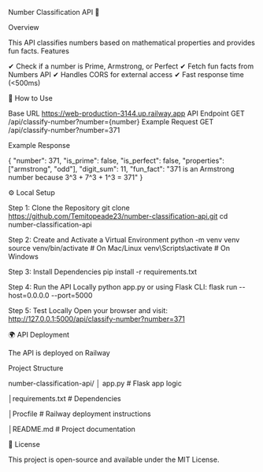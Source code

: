 Number Classification API 🚀

Overview

This API classifies numbers based on mathematical properties and provides fun facts.
Features

✔ Check if a number is Prime, Armstrong, or Perfect
✔ Fetch fun facts from Numbers API
✔ Handles CORS for external access
✔ Fast response time (<500ms)

🚀 How to Use

Base URL
https://web-production-3144.up.railway.app
API Endpoint
GET /api/classify-number?number={number}
Example Request
GET /api/classify-number?number=371

Example Response

{
    "number": 371,
    "is_prime": false,
    "is_perfect": false,
    "properties": ["armstrong", "odd"],
    "digit_sum": 11,
    "fun_fact": "371 is an Armstrong number because 3^3 + 7^3 + 1^3 = 371"
}


⚙️ Local Setup

Step 1: Clone the Repository
git clone https://github.com/Temitopeade23/number-classification-api.git
cd number-classification-api

Step 2: Create and Activate a Virtual Environment
python -m venv venv
source venv/bin/activate  # On Mac/Linux
venv\Scripts\activate     # On Windows

Step 3: Install Dependencies
pip install -r requirements.txt

Step 4: Run the API Locally
python app.py
or using Flask CLI:
flask run --host=0.0.0.0 --port=5000

Step 5: Test Locally
Open your browser and visit:
http://127.0.0.1:5000/api/classify-number?number=371


🌍 API Deployment

The API is deployed on Railway


Project Structure

number-classification-api/
│ app.py             # Flask app logic

│requirements.txt   # Dependencies

│Procfile           # Railway deployment instructions

│README.md          # Project documentation


📜 License

This project is open-source and available under the MIT License.
